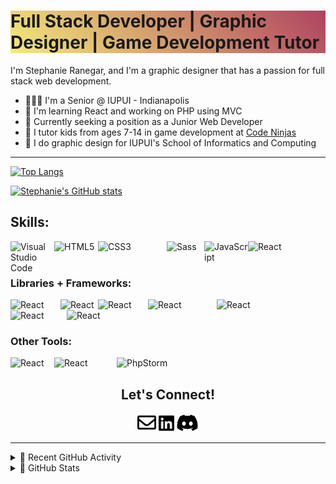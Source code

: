<h1 style="text-fill-color: transparent; background-image: linear-gradient(45deg, #f3ec78, #af4261); background-size: 100%;
  background-repeat: repeat">Full Stack Developer | Graphic Designer | Game Development Tutor</h1>

I'm Stephanie Ranegar, and I'm a graphic designer that has a passion for full stack web development.
<br/>
- 👩🏻‍🎓 I'm a Senior @ IUPUI - Indianapolis
- 🌱 I'm learning React and working on PHP using MVC
- 🔮 Currently seeking a position as a Junior Web Developer
- 🤖 I tutor kids from ages 7-14 in game development at <a href="https://www.codeninjas.com/" src="Code Ninjas">Code Ninjas</a>
- 🎨 I do graphic design for IUPUI's School of Informatics and Computing

<hr>

[![Top Langs](https://github-readme-stats.vercel.app/api/top-langs/?username=sranegar&layout=compact&show_icons=true&theme=tokyonight&hide=hack&langs_count=8&border_radius=3)](https://github.com/sranegar/github-readme-stats)

[![Stephanie's GitHub stats](https://github-readme-streak-stats.herokuapp.com/?user=sranegar&show_icons=true&theme=nightowl&border_radius=15)](https://github.com/sranegar/github-readme-stats)


## Skills:
[<img align="left" alt="Visual Studio Code" width="70px" src="https://img.shields.io/badge/HTML5-E34F26?style=for-the-badge&logo=html5&logoColor=white" />][webdevplaylist]
[<img align="left" alt="HTML5" width="70px" src="https://img.shields.io/badge/css3-%231572B6.svg?style=for-the-badge&logo=css3&logoColor=white" />][webdevplaylist]
[<img align="left" alt="CSS3" width="110px" src="https://img.shields.io/badge/JavaScript-323330?style=for-the-badge&logo=javascript&logoColor=F7DF1E" />][cssplaylist]
[<img align="left" alt="Sass" width="60px" src="https://img.shields.io/badge/PHP-777BB4?style=for-the-badge&logo=php&logoColor=white" />][cssplaylist]
[<img align="left" alt="JavaScript" width="70px" src="https://img.shields.io/badge/json-5E5C5C?style=for-the-badge&logo=json&logoColor=white" />][jsplaylist]
[<img align="left" alt="React" width="70px" src="https://img.shields.io/badge/MySQL-005C84?style=for-the-badge&logo=mysql&logoColor=white" />][reactplaylist]


<br />
<br />

### Libraries + Frameworks:
[<img align="left" alt="React" width="80px" src="https://img.shields.io/badge/React-20232A?style=for-the-badge&logo=react&logoColor=61DAFB" />][reactplaylist]
[<img align="left" alt="React" width="60px" src="https://img.shields.io/badge/npm-CB3837?style=for-the-badge&logo=npm&logoColor=white" />][reactplaylist]
[<img align="left" alt="React" width="80px" src="https://img.shields.io/badge/Node.js-339933?style=for-the-badge&logo=nodedotjs&logoColor=white" />][reactplaylist]
[<img align="left" alt="React" width="110px" src="https://img.shields.io/badge/Material%20UI-007FFF?style=for-the-badge&logo=mui&logoColor=white" />][reactplaylist]
[<img align="left" alt="React" width="120px" src="https://img.shields.io/badge/Font_Awesome-339AF0?style=for-the-badge&logo=fontawesome&logoColor=white" />][reactplaylist]
[<img align="left" alt="React" width="90px" src="https://img.shields.io/badge/Composer-885630?style=for-the-badge&logo=Composer&logoColor=white" />][reactplaylist]
[<img align="left" alt="React" width="100px" src="https://img.shields.io/badge/Bootstrap-563D7C?style=for-the-badge&logo=bootstrap&logoColor=white" />][reactplaylist]

<br />
<br />

### Other Tools:
[<img align="left" alt="React" width="70px" src="https://img.shields.io/badge/Xampp-F37623?style=for-the-badge&logo=xampp&logoColor=white" />][reactplaylist]
![PhpStorm](https://img.shields.io/badge/phpstorm-143?style=for-the-badge&logo=phpstorm&logoColor=black&color=black&labelColor=darkorchid)
[<img align="left" alt="React" width="100px" src="https://img.shields.io/badge/Bootstrap-563D7C?style=for-the-badge&logo=bootstrap&logoColor=white" />][reactplaylist]

<p align="center"><h2 align="center">Let's Connect!</h2>
 <p align="center">
    <a href="mailto:stephanie.ranegar@gmail.com" alt="Contact me" ><img width="30px" src="svg\envelope-regular.svg"></a>
    <a href="https://linkedin.com/in/stephanie-ranegar" alt="LinkedIn"><img width="25px" src="svg\linkedin-brands.svg"/></a>
    <a href="https://discordapp.com/users/stephanie.ranegar#5673/" alt="Discord"><img width="36px"src="svg\discord-brands.svg"></a>

</p>
</p>



---

<details>
  <summary>🐾 Recent GitHub Activity</summary>


</details>

<details>
  <summary>🔮 GitHub Stats</summary>

  [![Stephanie's GitHub stats](https://github-readme-stats.vercel.app/api?username=sranegar&show_icons=true&theme=tokyonight&border_radius=3)](https://github.com/sranegar/github-readme-stats)

</details>

[website]: https://codeSTACKr.com
[email]: stephanie.ranegar@gmail.com
[slack]: stephanie.ranegar@gmail.com
[discord]: stephanie.ranegar@gmail.com
[linkedin]: www.linkedin.com/in/stephanie-ranegar
[webdevplaylist]: https://www.youtube.com/playlist?list=PLkwxH9e_vrAJ0WbEsFA9W3I1W-g_BTsbt
[jsplaylist]: https://www.youtube.com/playlist?list=PLkwxH9e_vrALRJKu7wfXby3MKeflhTu6B
[cssplaylist]: https://www.youtube.com/playlist?list=PLkwxH9e_vrALSdvZuEh6gqQdmDoDIoqz4
[reactplaylist]: https://www.youtube.com/playlist?list=PLkwxH9e_vrAK4TdffpxKY3QGyHCpxFcQ0
